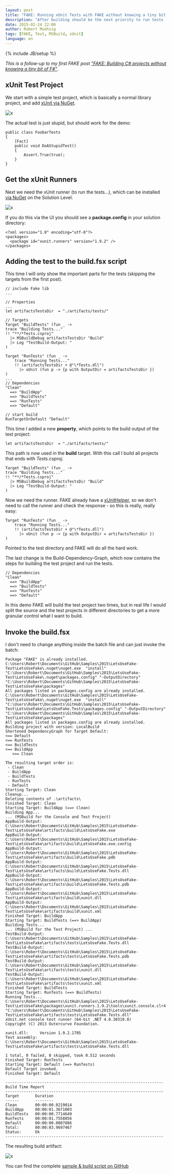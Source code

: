 ```yaml
---
layout: post
title: "FAKE: Running xUnit Tests with FAKE without knowing a tiny bit of F#"
description: "After building should be the next priority to run tests (which we all have, right?). So how can I run xUnit tests with FAKE?"
date: 2015-02-24 22:00
author: Robert Muehsig
tags: [FAKE, Test, MSBuild, xUnit]
language: en
---
```

{% include JB/setup %}

_This is a follow-up to my first FAKE post ["FAKE: Building C# projects without knowing a tiny bit of F#"](http://blog.codeinside.eu/2015/02/23/fake-building-with-fake/)_.

## xUnit Test Project

We start with a simple test project, which is basically a normal library project, and add [xUnit via NuGet](http://www.nuget.org/packages/xunit/).

![x]({{BASE_PATH}}/assets/md-images/2015-02-24/start.png "Starting point")

The actual test is just stupid, but should work for the demo:

    public class FoobarTests
    {
        [Fact]
        public void DoAStupidTest()
        {
            Assert.True(true);
        }
    }

## Get the xUnit Runners

Next we need the xUnit runner (to run the tests...), which can be installed [via NuGet](http://www.nuget.org/packages/xunit.runners/) on the Solution Level. 

![x]({{BASE_PATH}}/assets/md-images/2015-02-24/runner.png "Already installed xUnit runner")

If you do this via the UI you should see a __package.config__ in your solution directory:

    <?xml version="1.0" encoding="utf-8"?>
    <packages>
      <package id="xunit.runners" version="1.9.2" />
    </packages>

## Adding the test to the build.fsx script

This time I will only show the important parts for the tests (skipping the targets from the first post).

    // include Fake lib
    ...
	
    // Properties
	...
    let artifactsTestsDir  = "./artifacts/tests/"
	
    // Targets
    Target "BuildTests" (fun _ ->
    trace "Building Tests..."
    !! "**/*Tests.csproj"
      |> MSBuildDebug artifactsTestsDir "Build"
      |> Log "TestBuild-Output: "
    )

    Target "RunTests" (fun _ ->
        trace "Running Tests..."
        !! (artifactsTestsDir + @"\*Tests.dll") 
          |> xUnit (fun p -> {p with OutputDir = artifactsTestsDir })
    )
    ...
    // Dependencies
    "Clean"
      ==> "BuildApp"
      ==> "BuildTests"
      ==> "RunTests"
      ==> "Default"
    
    // start build
    RunTargetOrDefault "Default"

This time I added a new __property__, which points to the build output of the test project:

    let artifactsTestsDir  = "./artifacts/tests/"
	
This path is now used in the __build__ target. With this call I build all projects that ends with _Tests.csproj_. 

    Target "BuildTests" (fun _ ->
    trace "Building Tests..."
    !! "**/*Tests.csproj"
      |> MSBuildDebug artifactsTestsDir "Build"
      |> Log "TestBuild-Output: "
    )

Now we need the runner. FAKE already have a [xUnitHelper](http://fsharp.github.io/FAKE/apidocs/fake-xunithelper.html), so we don't need to call the runner and check the response - so this is really, really easy:

    Target "RunTests" (fun _ ->
        trace "Running Tests..."
        !! (artifactsTestsDir + @"\*Tests.dll") 
          |> xUnit (fun p -> {p with OutputDir = artifactsTestsDir })
    )
	
Pointed to the test directory and FAKE will do all the hard work.

The last change is the Build-Dependency-Graph, which now contains the steps for building the test project and run the tests. 

    // Dependencies
    "Clean"
      ==> "BuildApp"
      ==> "BuildTests"
      ==> "RunTests"
      ==> "Default"
	  
In this demo FAKE will build the test project two times, but in real life I would split the source and the test projects in different directories to get a more granular control what I want to build.
	
## Invoke the build.fsx

I don't need to change anything inside the batch file and can just invoke the batch:

    Package "FAKE" is already installed.
    C:\Users\Robert\Documents\GitHub\Samples\2015\LetsUseFake-Test\LetsUseFake\.nuget\nuget.exe  "install" "C:\Users\Robert\Documents\GitHub\Samples\2015\LetsUseFake-Test\LetsUseFake\.nuget\packages.config" "-OutputDirectory" "C:\Users\Robert\Documents\GitHub\Samples\2015\LetsUseFake-Test\LetsUseFake\packages"
    All packages listed in packages.config are already installed.
    C:\Users\Robert\Documents\GitHub\Samples\2015\LetsUseFake-Test\LetsUseFake\.nuget\nuget.exe  "install" "C:\Users\Robert\Documents\GitHub\Samples\2015\LetsUseFake-Test\LetsUseFake\LetsUseFake.Tests\packages.config" "-OutputDirectory" "C:\Users\Robert\Documents\GitHub\Samples\2015\LetsUseFake-Test\LetsUseFake\packages"
    All packages listed in packages.config are already installed.
    Building project with version: LocalBuild
    Shortened DependencyGraph for Target Default:
    <== Default
    <== RunTests
    <== BuildTests
    <== BuildApp
       <== Clean
    
    The resulting target order is:
     - Clean
     - BuildApp
     - BuildTests
     - RunTests
     - Default
    Starting Target: Clean
    Cleanup...
    Deleting contents of .\artifacts\
    Finished Target: Clean
    Starting Target: BuildApp (==> Clean)
    Building App...
    ... (MSBuild for the Console and Test Project)
    AppBuild-Output: C:\Users\Robert\Documents\GitHub\Samples\2015\LetsUseFake-Test\LetsUseFake\artifacts\build\LetsUseFake.exe
    AppBuild-Output: C:\Users\Robert\Documents\GitHub\Samples\2015\LetsUseFake-Test\LetsUseFake\artifacts\build\LetsUseFake.exe.config
    AppBuild-Output: C:\Users\Robert\Documents\GitHub\Samples\2015\LetsUseFake-Test\LetsUseFake\artifacts\build\LetsUseFake.pdb
    AppBuild-Output: C:\Users\Robert\Documents\GitHub\Samples\2015\LetsUseFake-Test\LetsUseFake\artifacts\build\LetsUseFake.Tests.dll
    AppBuild-Output: C:\Users\Robert\Documents\GitHub\Samples\2015\LetsUseFake-Test\LetsUseFake\artifacts\build\LetsUseFake.Tests.pdb
    AppBuild-Output: C:\Users\Robert\Documents\GitHub\Samples\2015\LetsUseFake-Test\LetsUseFake\artifacts\build\xunit.dll
    AppBuild-Output: C:\Users\Robert\Documents\GitHub\Samples\2015\LetsUseFake-Test\LetsUseFake\artifacts\build\xunit.xml
    Finished Target: BuildApp
    Starting Target: BuildTests (==> BuildApp)
    Building Tests...
    ... (MSBuild for the Test Project) ...
    TestBuild-Output: C:\Users\Robert\Documents\GitHub\Samples\2015\LetsUseFake-Test\LetsUseFake\artifacts\tests\LetsUseFake.Tests.dll
    TestBuild-Output: C:\Users\Robert\Documents\GitHub\Samples\2015\LetsUseFake-Test\LetsUseFake\artifacts\tests\LetsUseFake.Tests.pdb
    TestBuild-Output: C:\Users\Robert\Documents\GitHub\Samples\2015\LetsUseFake-Test\LetsUseFake\artifacts\tests\xunit.dll
    TestBuild-Output: C:\Users\Robert\Documents\GitHub\Samples\2015\LetsUseFake-Test\LetsUseFake\artifacts\tests\xunit.xml
    Finished Target: BuildTests
    Starting Target: RunTests (==> BuildTests)
    Running Tests...
    C:\Users\Robert\Documents\GitHub\Samples\2015\LetsUseFake-Test\LetsUseFake\packages\xunit.runners.1.9.2\tools\xunit.console.clr4.exe "C:\Users\Robert\Documents\GitHub\Samples\2015\LetsUseFake-Test\LetsUseFake\artifacts\tests\LetsUseFake.Tests.dll"
    xUnit.net console test runner (64-bit .NET 4.0.30319.0)
    Copyright (C) 2013 Outercurve Foundation.
    
    xunit.dll:     Version 1.9.2.1705
    Test assembly: C:\Users\Robert\Documents\GitHub\Samples\2015\LetsUseFake-Test\LetsUseFake\artifacts\tests\LetsUseFake.Tests.dll
    
    1 total, 0 failed, 0 skipped, took 0.512 seconds
    Finished Target: RunTests
    Starting Target: Default (==> RunTests)
    Default Target invoked.
    Finished Target: Default
    
    ---------------------------------------------------------------------
    Build Time Report
    ---------------------------------------------------------------------
    Target       Duration
    ------       --------
    Clean        00:00:00.0219014
    BuildApp     00:00:01.3671003
    BuildTests   00:00:00.7714649
    RunTests     00:00:01.7558856
    Default      00:00:00.0007886
    Total:       00:00:03.9697467
    Status:      Ok
    ---------------------------------------------------------------------

The resulting build artifact:
	
![x]({{BASE_PATH}}/assets/md-images/2015-02-24/result.png "Result")

You can find the complete [sample & build script on GitHub](https://github.com/Code-Inside/Samples/tree/master/2015/LetsUseFake-Test/LetsUseFake)